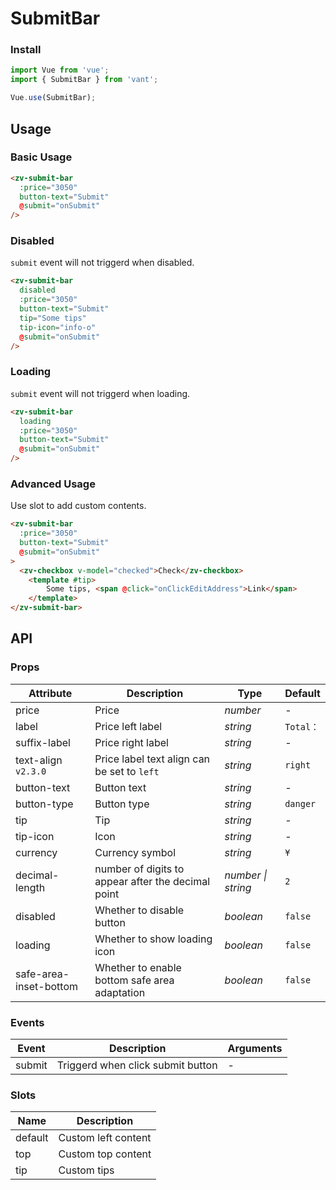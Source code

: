 # SubmitBar

### Install

```js
import Vue from 'vue';
import { SubmitBar } from 'vant';

Vue.use(SubmitBar);
```

## Usage

### Basic Usage

```html
<zv-submit-bar
  :price="3050"
  button-text="Submit"
  @submit="onSubmit"
/>
```

### Disabled

`submit` event will not triggerd when disabled.

```html
<zv-submit-bar
  disabled
  :price="3050"
  button-text="Submit"
  tip="Some tips"
  tip-icon="info-o"
  @submit="onSubmit"
/>
```

### Loading

`submit` event will not triggerd when loading.

```html
<zv-submit-bar
  loading
  :price="3050"
  button-text="Submit"
  @submit="onSubmit"
/>
```

### Advanced Usage

Use slot to add custom contents.

```html
<zv-submit-bar
  :price="3050"
  button-text="Submit"
  @submit="onSubmit"
>
  <zv-checkbox v-model="checked">Check</zv-checkbox>
    <template #tip>
        Some tips, <span @click="onClickEditAddress">Link</span>
    </template>
</zv-submit-bar>
```

## API

### Props

| Attribute | Description | Type | Default |
|------|------|------|------|
| price | Price | *number* | - |
| label | Price left label | *string* | `Total：` |
| suffix-label | Price right label | *string* | - |
| text-align `v2.3.0` | Price label text align can be set to `left` | *string* | `right` |
| button-text | Button text | *string* | - |
| button-type | Button type | *string* | `danger` |
| tip | Tip | *string* | - |
| tip-icon | Icon |  *string* | - |
| currency | Currency symbol | *string* | `¥` |
| decimal-length | number of digits to appear after the decimal point | *number \| string* | `2` |
| disabled | Whether to disable button | *boolean* | `false` |
| loading | Whether to show loading icon | *boolean* | `false` |
| safe-area-inset-bottom | Whether to enable bottom safe area adaptation | *boolean* | `false` |

### Events

| Event | Description | Arguments |
|------|------|------|
| submit | Triggerd when click submit button | - |

### Slots

| Name | Description |
|------|------|
| default | Custom left content |
| top | Custom top content |
| tip | Custom tips |
